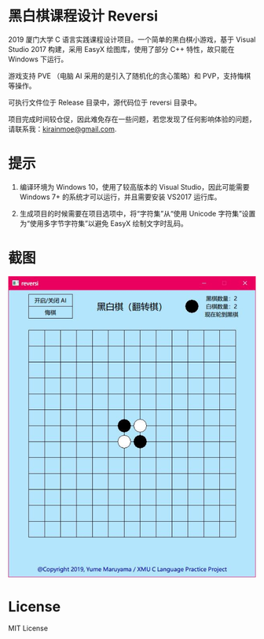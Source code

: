 # 黑白棋课程设计 Reversi

2019 厦门大学 C 语言实践课程设计项目。一个简单的黑白棋小游戏，基于 Visual Studio 2017 构建，采用 EasyX 绘图库，使用了部分 C++ 特性，故只能在 Windows 下运行。

游戏支持 PVE （电脑 AI 采用的是引入了随机化的贪心策略）和 PVP，支持悔棋等操作。

可执行文件位于 Release 目录中，源代码位于 reversi 目录中。

项目完成时间较仓促，因此难免存在一些问题，若您发现了任何影响体验的问题，请联系我：kirainmoe@gmail.com.

# 提示

1. 编译环境为 Windows 10，使用了较高版本的 Visual Studio，因此可能需要 Windows 7+ 的系统才可以运行，并且需要安装 VS2017 运行库。

2. 生成项目的时候需要在项目选项中，将“字符集”从“使用 Unicode 字符集”设置为“使用多字节字符集”以避免 EasyX 绘制文字时乱码。

# 截图

![screenshot](screenshot.jpg)

# License

MIT License
